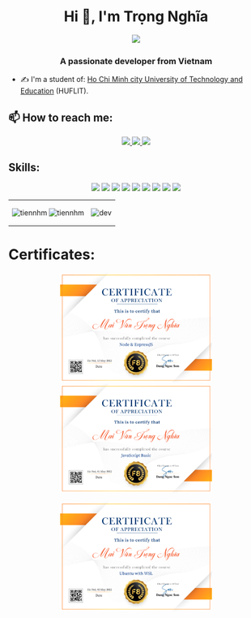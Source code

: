 <h1 align="center">Hi 👋, I'm Trọng Nghĩa</h1>
<p align="center"><img src="https://img.icons8.com/color/48/000000/vietnam-circular.png"/></p>
<h3 align="center">A passionate developer from Vietnam </h3>

- ✍ I'm a student of: [Ho Chi Minh city University of Technology and Education](https://huflit.edu.vn/) (HUFLIT).



## 📫 How to reach me:
<p align="center">
  <a href="https://www.facebook.com/0711TN" alt="Facebook">
    <img src="https://img.icons8.com/fluent/48/000000/facebook-new.png" target="_blank" />
  </a> 
  <a href="https://github.com/trongnghiadev" alt="Github">
    <img src="https://img.icons8.com/fluent/48/000000/github.png"/>
  </a> 
  <a href="mailto:maivantrongnghia.it@gmail.com" alt="Email">
    <img src="https://img.icons8.com/fluent/48/000000/mailing.png"/>
  </a>
</p>

## Skills:
<p align="center">
  <img src="https://img.icons8.com/office/40/000000/react.png"/>
  <img src="https://img.icons8.com/color/48/000000/nodejs.png"/>
  <img src="https://img.icons8.com/color/48/000000/javascript--v1.png"/>
  <img src="https://img.icons8.com/color/48/000000/c-sharp-logo.png"/>
  <img src="https://img.icons8.com/color/48/000000/bootstrap.png"/>
  <img src="https://img.icons8.com/color/48/000000/html-5--v1.png"/>
  <img src="https://img.icons8.com/color/48/000000/sass.png"/>
  <img src="https://img.icons8.com/color/48/000000/microsoft-sql-server.png"/>
  <img src="https://img.icons8.com/color/48/000000/github-2.png"/>

</p>

<table style="width:100%;">
  <tr>
    <td>
      <img src="https://github-readme-stats.vercel.app/api/top-langs/?username=trongnghiadev&bg_color=FFFFFF00&text_color=179fa3&layout=compact&hide=CSS&langs_count=10&custom_title=Top%20ngôn%20ngữ%20được%20dùng" alt="tiennhm" width="100%"/>
      <img src="https://github-readme-stats.vercel.app/api?username=trongnghiadev&bg_color=FFFFFF00&text_color=179fa3&show_icons=true&count_private=true&include_all_commits=true&custom_title=Hoạt%20động%20trên%20Github" alt="tiennhm" width="100%"/>
    </td>
    <td>
      <p align="center"> 
        <img src="https://cdn.dribbble.com/users/1059583/screenshots/4171367/coding-freak.gif" alt="dev" width="100%"/>
      </p>
    </td>
  </tr>
</table>

# Certificates:

<p align="center">
  <a href="https://fullstack.edu.vn/cert/bo7hd">
    <img alt="Node & ExpressJS" title="Node & ExpressJS" src="Certificates/Node&ExpressJSCertificate.png" width="300px" />
  </a>
  <a href="https://fullstack.edu.vn/cert/i9tsh">
    <img alt="JavaScript Basic" title="JavaScript Basic" src="Certificates/JavaScriptBasicCertificate.png" width="300px" />
  </a>
</p>

<p align="center">
  <a href="https://fullstack.edu.vn/cert/lj7vw">
    <img alt="Ubuntu with WSL" src="Certificates/UbuntuwithWSLCertificate.png" width="300px" />
  </a>
</p>

